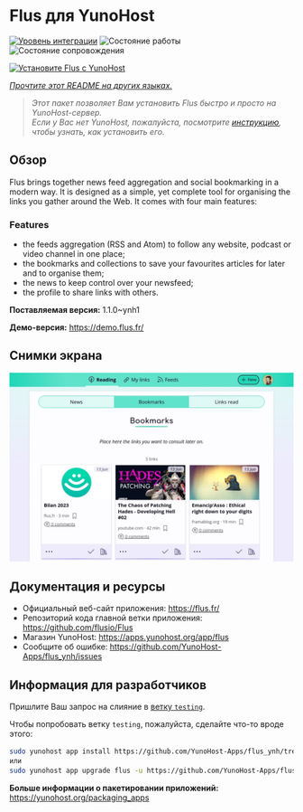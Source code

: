 <!--
Важно: этот README был автоматически сгенерирован <https://github.com/YunoHost/apps/tree/master/tools/readme_generator>
Он НЕ ДОЛЖЕН редактироваться вручную.
-->

# Flus для YunoHost

[![Уровень интеграции](https://apps.yunohost.org/badge/integration/flus)](https://ci-apps.yunohost.org/ci/apps/flus/)
![Состояние работы](https://apps.yunohost.org/badge/state/flus)
![Состояние сопровождения](https://apps.yunohost.org/badge/maintained/flus)

[![Установите Flus с YunoHost](https://install-app.yunohost.org/install-with-yunohost.svg)](https://install-app.yunohost.org/?app=flus)

*[Прочтите этот README на других языках.](./ALL_README.md)*

> *Этот пакет позволяет Вам установить Flus быстро и просто на YunoHost-сервер.*  
> *Если у Вас нет YunoHost, пожалуйста, посмотрите [инструкцию](https://yunohost.org/install), чтобы узнать, как установить его.*

## Обзор

Flus brings together news feed aggregation and social bookmarking in a modern way. It is designed as a simple, yet complete tool for organising the links you gather around the Web. It comes with four main features:
### Features

- the feeds aggregation (RSS and Atom) to follow any website, podcast or video channel in one place;
- the bookmarks and collections to save your favourites articles for later and to organise them;
- the news to keep control over your newsfeed;
- the profile to share links with others.


**Поставляемая версия:** 1.1.0~ynh1

**Демо-версия:** <https://demo.flus.fr/>

## Снимки экрана

![Снимок экрана Flus](./doc/screenshots/screenshot.png)

## Документация и ресурсы

- Официальный веб-сайт приложения: <https://flus.fr/>
- Репозиторий кода главной ветки приложения: <https://github.com/flusio/Flus>
- Магазин YunoHost: <https://apps.yunohost.org/app/flus>
- Сообщите об ошибке: <https://github.com/YunoHost-Apps/flus_ynh/issues>

## Информация для разработчиков

Пришлите Ваш запрос на слияние в [ветку `testing`](https://github.com/YunoHost-Apps/flus_ynh/tree/testing).

Чтобы попробовать ветку `testing`, пожалуйста, сделайте что-то вроде этого:

```bash
sudo yunohost app install https://github.com/YunoHost-Apps/flus_ynh/tree/testing --debug
или
sudo yunohost app upgrade flus -u https://github.com/YunoHost-Apps/flus_ynh/tree/testing --debug
```

**Больше информации о пакетировании приложений:** <https://yunohost.org/packaging_apps>
